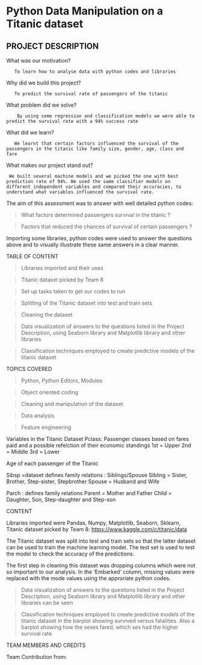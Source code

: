 
# Python Data Manipulation on a Titanic dataset  

 

## PROJECT DESCRIPTION 







What was our motivation? 

       To learn how to analyse data with python codes and libraries  

Why did we build this project? 

       To predict the survival rate of passengers of the titanic 

What problem did we solve? 

        By using some regression and classification models we were able to predict the survival rate with a 94% success rate 

What did we learn? 

       We learnt that certain factors influenced the survival of the passengers in the titanic like family size, gender, age, class and fare 

What makes our project stand out? 

     We built several machine models and we picked the one with best prediction rate of 94%. We used the same classifier models on different independent variables and compared their accuracies, to understand what variables influenced the survival rate.  

 

The aim of this assessment was to answer with well detailed python codes: 

>What factors determined passengers survival in the titanic ?

>Factors that reduced the chances of survival of certain passengers ?

 

Importing some libraries, python codes were used to answer the questions above and to visually illustrate these same answers in a clear manner. 

 

 

TABLE OF CONTENT 

>Libraries imported and their uses

>Titanic dataset picked by Team 8  

>Set up tasks taken to get our codes to run

>Splitting of the Titanic dataset into test and train sets 

>Cleaning the dataset 

>Data visualization of answers to the questions listed in the Project Description, using Seaborn library and Matplotlib library and other libraries 

>Classification techniques employed to create predictive models of the titanic dataset 

 

TOPICS COVERED 

>Python, Python Editors, Modules 

>Object oriented coding 

>Cleaning and manipulation of the dataset

>Data analysis 

>Feature engineering 

Variables in the Titanic Dataset
Pclass: Passenger classes based on fares paid and a possible refelction of their economic standings
1st = Upper
2nd = Middle
3rd = Lower

Age of each passenger of the Titanic

Sibsp =dataset defines family relations : Siblings/Spouse
Sibling = Sister, Brother, Step-sister, Stepbrother
Spouse = Husband and Wife


Parch : defines family relations
Parent = Mother and Father
Child = Daughter, Son, Step-daughter and Step-son

CONTENT 

Libraries imported were Pandas, Numpy, Matplotlib, Seaborn, Sklearn, Titanic dataset picked by Team 8: https://www.kaggle.com/c/titanic/data 

The Titanic dataset was split into test and train sets so that the latter dataset can be used to train the machine learning model. The test set is used to test the model to check the accuracy of the predictions. 

The first step in cleaning this dataset was dropping columns which were not so important to our analysis. In the ‘Embarked’ column, missing values were replaced with the mode values using the approriate python codes.

>Data visualization of answers to the questions listed in the Project Description, using Seaborn library and Matplotlib library and other libraries can be seen  

>Classification techniques employed to create predictive models of the titanic dataset in the barplot showing survived versus fatalities. Also a barplot showing how the sexes fared, which sex had the higher survival rate. 

 

 

 

TEAM MEMBERS AND CREDITS 

Team Contribution from: 

 

 

 
